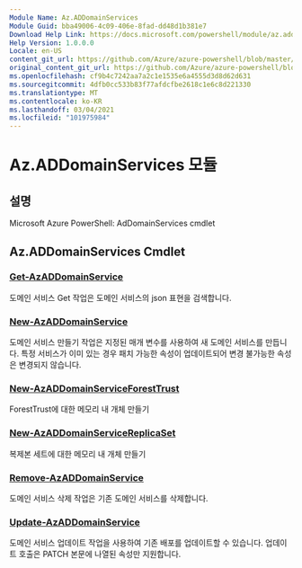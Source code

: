 ```yaml
---
Module Name: Az.ADDomainServices
Module Guid: bba49006-4c09-406e-8fad-dd48d1b381e7
Download Help Link: https://docs.microsoft.com/powershell/module/az.addomainservices
Help Version: 1.0.0.0
Locale: en-US
content_git_url: https://github.com/Azure/azure-powershell/blob/master/src/ADDomainServices/help/Az.ADDomainServices.md
original_content_git_url: https://github.com/Azure/azure-powershell/blob/master/src/ADDomainServices/help/Az.ADDomainServices.md
ms.openlocfilehash: cf9b4c7242aa7a2c1e1535e6a4555d3d8d62d631
ms.sourcegitcommit: 4dfb0cc533b83f77afdcfbe2618c1e6c8d221330
ms.translationtype: MT
ms.contentlocale: ko-KR
ms.lasthandoff: 03/04/2021
ms.locfileid: "101975984"
---
```

# Az.ADDomainServices 모듈
## 설명
Microsoft Azure PowerShell: AdDomainServices cmdlet

## Az.ADDomainServices Cmdlet
### [Get-AzADDomainService](Get-AzADDomainService.md)
도메인 서비스 Get 작업은 도메인 서비스의 json 표현을 검색합니다.

### [New-AzADDomainService](New-AzADDomainService.md)
도메인 서비스 만들기 작업은 지정된 매개 변수를 사용하여 새 도메인 서비스를 만듭니다.
특정 서비스가 이미 있는 경우 패치 가능한 속성이 업데이트되어 변경 불가능한 속성은 변경되지 않습니다.

### [New-AzADDomainServiceForestTrust](New-AzADDomainServiceForestTrust.md)
ForestTrust에 대한 메모리 내 개체 만들기

### [New-AzADDomainServiceReplicaSet](New-AzADDomainServiceReplicaSet.md)
복제본 세트에 대한 메모리 내 개체 만들기

### [Remove-AzADDomainService](Remove-AzADDomainService.md)
도메인 서비스 삭제 작업은 기존 도메인 서비스를 삭제합니다.

### [Update-AzADDomainService](Update-AzADDomainService.md)
도메인 서비스 업데이트 작업을 사용하여 기존 배포를 업데이트할 수 있습니다.
업데이트 호출은 PATCH 본문에 나열된 속성만 지원합니다.


